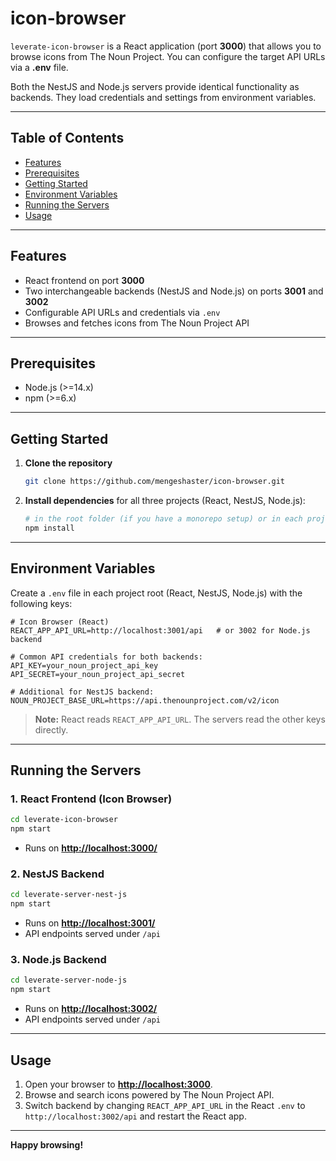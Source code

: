 # icon-browser

`leverate-icon-browser` is a React application (port **3000**) that allows you to browse icons from The Noun Project. You can configure the target API URLs via a **.env** file.

Both the NestJS and Node.js servers provide identical functionality as backends. They load credentials and settings from environment variables.

---

## Table of Contents

* [Features](#features)
* [Prerequisites](#prerequisites)
* [Getting Started](#getting-started)
* [Environment Variables](#environment-variables)
* [Running the Servers](#running-the-servers)
* [Usage](#usage)

---

## Features

* React frontend on port **3000**
* Two interchangeable backends (NestJS and Node.js) on ports **3001** and **3002**
* Configurable API URLs and credentials via `.env`
* Browses and fetches icons from The Noun Project API

---

## Prerequisites

* Node.js (>=14.x)
* npm (>=6.x)

---

## Getting Started

1. **Clone the repository**

   ```bash
   git clone https://github.com/mengeshaster/icon-browser.git

   ```

2. **Install dependencies** for all three projects (React, NestJS, Node.js):

   ```bash
   # in the root folder (if you have a monorepo setup) or in each project folder:
   npm install
   ```

---

## Environment Variables

Create a `.env` file in each project root (React, NestJS, Node.js) with the following keys:

```dotenv
# Icon Browser (React)
REACT_APP_API_URL=http://localhost:3001/api   # or 3002 for Node.js backend

# Common API credentials for both backends:
API_KEY=your_noun_project_api_key
API_SECRET=your_noun_project_api_secret

# Additional for NestJS backend:
NOUN_PROJECT_BASE_URL=https://api.thenounproject.com/v2/icon
```

> **Note:** React reads `REACT_APP_API_URL`. The servers read the other keys directly.

---

## Running the Servers

### 1. React Frontend (Icon Browser)

```bash
cd leverate-icon-browser
npm start
```

* Runs on **[http://localhost:3000/](http://localhost:3000/)**

### 2. NestJS Backend

```bash
cd leverate-server-nest-js
npm start
```

* Runs on **[http://localhost:3001/](http://localhost:3001/)**
* API endpoints served under `/api`

### 3. Node.js Backend

```bash
cd leverate-server-node-js
npm start
```

* Runs on **[http://localhost:3002/](http://localhost:3002/)**
* API endpoints served under `/api`

---

## Usage

1. Open your browser to **[http://localhost:3000](http://localhost:3000)**.
2. Browse and search icons powered by The Noun Project API.
3. Switch backend by changing `REACT_APP_API_URL` in the React `.env` to `http://localhost:3002/api` and restart the React app.

---

**Happy browsing!**

